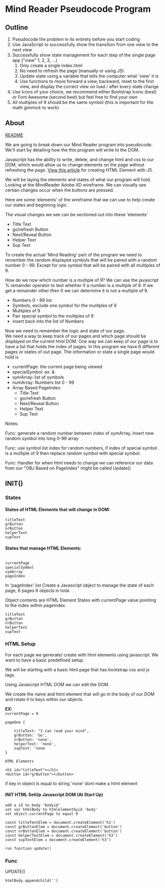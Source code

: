 # Mind Reader Pseudocode Program

## Outline 
1. Pseudocode the problem in its entirety before you start coding
2. Use JavaScript to successfully show the transition from one view to the next view
3. Successfully show state management for each step of the single page app ("view" 1, 2, 3, ...)
    1. Only create a single index.html
    2. No need to refresh the page (manually or using JS)
    3. Update state using a variable that tells the computer what 'view' it is
    4.  Use functions to move forward a view, backward, reset to the first view, and display the correct view on load / after every state change
4. Use Icons of your choice, we recommend either Bootstrap Icons (best) or Font Awesome (second best) but feel free to find your own
5. All multiples of 9 should be the same symbol (this is important for the math gimmick to work)


## About 
[README](README.md)

We are going to break down our Mind Reader program into pseudocode. We'll start by detailing how the this program will write to the DOM.

Javascript has the ability to write, delete, and change html and css to our DOM, which would allow us to change elements on the page without refreshing the page. [View this article](https://www.educative.io/answers/how-to-add-an-id-to-element-in-javascript) for creating HTML Element with JS.

We will be laying the elements and states of what our program will hold. 
Looking at the MindReader Adobe XD wireframe. We can visually see certian changes occur when the buttons are pressed. 

Here are some 'elements' of the wireframe that we can use to help create our states and beginning logic. 

The visual changes we see can be sectioned out into these 'elements'

- Title Text
- go/refresh Button
- Next/Reveal Button
- Helper Text
- Sup Text

To create the actual 'Mind Reading' part of the program we need to remember the random displayed symbols that will be paired with a random number 0 - 99. Except for one symbol that will be paired with all multiples of 9. 

How do we now which number is a multiple of 9? We can use the javascript % remainder operator to test whether if a number is a mulitple of 9.
If we get a remainder other then 0 we can determine it is not a multiple of 9.

- Numbers 0 - 99 list
- Symbols, exclude one symbol for the mulitples of 9 
- Mulitples of 9
- Pair special symbol to the mulitples of 9
- insert back into the list of Numbers

Now we need to remember the logic and state of our page.  
We need a way to keep track of our pages and which page should be displayed on the current html DOM. One way we can keep of our page is to have a list that holds the index of pages. In this program we have 6 different pages or states of out page.
The information or state a single page would hold is


- currentPage: the current page being viewed
- specialSymbol: ex: &
- symArray: list of symbols
- numArray: Numbers list 0 - 99
- Array Based PageIndex: 
    - Title Text
    - go/refresh Button
    - Next/Reveal Button
    - Helper Text
    - Sup Text

Notes:

Func: generate a random number between index of symArray, insert new random symbol into long 0-99 array

Func: use symbol list index for random numbers, if index of special symbol is a multiple of 9 then replace random symbol with special symbol.

Func: Handler for when html needs to change we can reference our data from our "OBJ Based on PageIndex" might be called Update()


## INIT()

### States

#### States of HTML Elements that will change in DOM:

```
titleText
grButton
nrButton
helperText
supText

```

#### States that manage HTML Elements:

```

currentPage
specialSymbol
symArray
pageIndex
```
 In 'pageIndex' list Create a Javascript object to manage the state of each page, 6 pages 6 objects in total.

Object contents are HTML Element States with currentPage value pointing to the index within pageIndex. 

```
titleText
grButton
nrButton
helperText
supText

```


### HTML Setup

For each page we generate/ create with html elements using javascript. We want to have a basic predefined setup. 

We will be starting with a basic html page that has bootstrap css and js tags.

Using Javascript HTML DOM we can edit the DOM.

We create the name and html element that will go in the body of our DOM and relate it to keys within our objects.

**EX:** <br />
`currentPage = 0`
```
pageOne {
    
    titleText: "I can read your mind", 
    grButton: 'Go',
    nrButton: 'none',
    helperText: 'none',
    supText: 'none
}
```
`HTML Elements`
```
<h1 id="titleText"></h1>
<button id="grButton"></button>
```

if key in object is equal to string 'none' dont make a html element

#### INIT HTML SetUp Javascript DOM (At Start Up)

```
add a id to body 'bodyid'
set var htmlBody to htmlelementbyid 'body'
set object.currentPage to equal 0

const titleTextElem = document.createElement('h1')
const grButtonElem = document.createElement('button')
const nrButtonElem = document.createElement('button')
const helperTextElem = document.createElement('h3')
const supTextElem = document.createElement('h3')

run function update()
```

### Func

UPDATE()

```
htmlBody.appendchild('')






```


